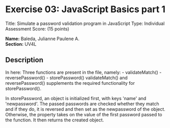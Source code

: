 # Exercise 03: JavaScript Basics part 1

Title: Simulate a password validation program in JavaScript
Type: Individual Assessment
Score: (15 points)

**Name:** Baleda, Julianne Paulene A. <br/>
**Section:** UV4L <br/>

## Description
In here:
    Three functions are present in the file, namely:
        - validateMatch()
        - reversePassword()
        - storePassword()
    validateMatch() and reversePassword() supplements the required functionality for storePassword().

In storePassword, an object is initialized first, with keys 'name' and 'newpassword'. The passed passwords are checked whether they match and if they do, it is reversed and then set as the newpassword of the object. Otherwise, the property takes on the value of the first password passed to the function. It then returns the created object.
    
